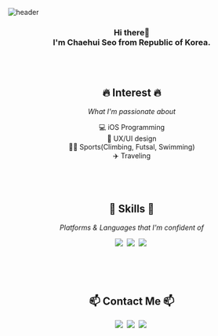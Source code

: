 ![header](https://capsule-render.vercel.app/api?type=waving&color=gradient&height=200&customColorList=3&text=Chaehui%20SEO&fontAlignY=45&desc=iOS%20Developer&descAlignY=25&descAlign=60&fontColor=394A58&fontSize=50)
<br>
<h3 align="center"> Hi there👋<br>I'm Chaehui Seo from Republic of Korea.<br></h3>
<br>
<br>
<div align="center">
	<h2>🔥 Interest 🔥</h2>
	<p><i>What I'm passionate about</i></p>
</div>
<div align="center">
💻 iOS Programming<br>
🔎 UX/UI design<br>
🧗‍♀️ Sports(Climbing, Futsal, Swimming)<br>
✈️ Traveling<br>
</div>
<br>
<br>
<br>
<div align="center">
<h2>🚀 Skills 🚀</h2>
<p><i>Platforms & Languages that I'm confident of</i></p>
</div>
<p align="center">
  <img src="https://img.shields.io/badge/iOS-black?style=flat-square&logo=iOS&logoColor=white"/></a>&nbsp 
  <img src="https://img.shields.io/badge/Swift-FA7343?style=flat-square&logo=Swift&logoColor=white"/></a>&nbsp 
  <img src="https://img.shields.io/badge/Xcode-147EFB?style=flat-square&logo=Xcode&logoColor=white"/></a>&nbsp
</p>
<br>
<br>
<br>
<h2 align="center">📫 Contact Me 📫</h2>
<p align="center">
  <a href="https://www.linkedin.com/in/chaehui-seo/"><img src="https://img.shields.io/badge/LinkedIn-0077B5?style=flat-square&logo=linkedin&logoColor=white&link=https://www.linkedin.com/in/chaehui-seo/"/></a>&nbsp
  <a href="mailto:sch0991@gmail.com"><img src="https://img.shields.io/badge/Gmail-d14836?style=flat-square&logo=Gmail&logoColor=white&link=sch0991@gmail.com"/></a>&nbsp
  <a href="https://www.instagram.com/doingdoing.diary/"><img src="https://img.shields.io/badge/Instagram-E4405F?style=flat-square&logo=Instagram&logoColor=white&link=https://www.instagram.com/doingdoing.diary/"/></a>&nbsp
</p>
